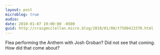 ```yaml
---
layout: post
microblog: true
audio: 
date: 2010-01-07 19:00:00 -0500
guid: http://craigmcclellan.micro.blog/2010/01/08/t7500413370.html
---
```

Flea performing the Anthem with Josh Groban? Did not see that coming. How did that come about?
